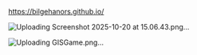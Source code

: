 https://bilgehanors.github.io/

![Uploading Screenshot 2025-10-20 at 15.06.43.png…]()


![Uploading GISGame.png…]()
